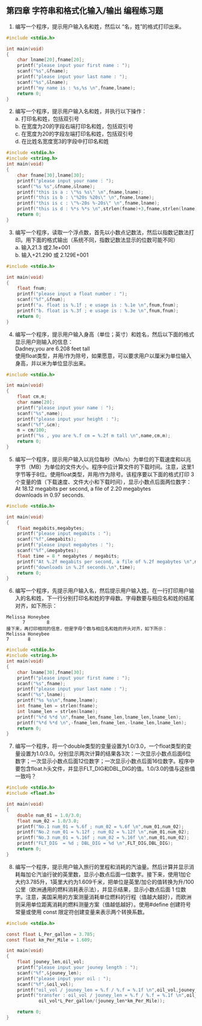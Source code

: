 ## 第四章 字符串和格式化输入/输出 编程练习题

1. 编写一个程序，提示用户输入名和姓，然后以 “名，姓”的格式打印出来。
```c
#include <stdio.h>

int main(void)
{
    char lname[20],fname[20];
    printf("please input your first name : ");
    scanf("%s",&fname);
    printf("please input your last name : ");
    scanf("%s",&lname);
    printf("my name is : %s,%s \n",fname,lname);
    return 0;
}
```

2. 编写一个程序，提示用户输入名和姓，并执行以下操作：<br>
a. 打印名和姓，包括双引号<br>
b. 在宽度为20的字段右端打印名和姓，包括双引号<br>
c. 在宽度为20的字段左端打印名和姓，包括双引号<br>
d. 在比姓名宽度宽3的字段中打印名和姓<br>
```c
#include <stdio.h>
#include <string.h>
int main(void)
{
    char fname[30],lname[30];
    printf("please input your name : ");
    scanf("%s %s",&fname,&lname);
    printf("this is a : \"%s %s\" \n",fname,lname);
    printf("this is b : \"%20s %20s\" \n",fname,lname);
    printf("this is c : \"%-20s %-20s\" \n",fname,lname);
    printf("this is d : %*s %*s \n",strlen(fname)+3,fname,strlen(lname)+3,lname);
    return 0;
}
```

3. 编写一个程序，读取一个浮点数，首先以小数点记数法，然后以指数记数法打印。用下面的格式输出（系统不同，指数记数法显示的位数可能不同）<br>
a. 输入21.3 或2.1e+001<br>
b. 输入+21.290 或 2.129E+001<br>
```c
#include <stdio.h>

int main(void)
{
    float fnum;
    printf("please input a float number : ");
    scanf("%f",&fnum);
    printf("a. float is %.1f ; e usage is : %.1e \n",fnum,fnum);
    printf("b. float is %.3f ; e usage is : %.3e \n",fnum,fnum);
    return 0;
}
```
4. 编写一个程序，提示用户输入身高（单位；英寸）和姓名，然后以下面的格式显示用户刚输入的信息：<br> 
Dadney,you are 6.208 feet tall<br>
使用float类型，并用/作为除号，如果愿意，可以要求用户以厘米为单位输入身高，并以米为单位显示出来。
```c
#include <stdio.h>

int main(void)
{
    float cm,m;
    char name[20];
    printf("please input your name : ");
    scanf("%s",name);
    printf("please input your height : ");
    scanf("%f",&cm);
    m = cm/100;
    printf("%s , you are %.f cm = %.2f m tall \n",name,cm,m);
    return 0;
}
```
5. 编写一个程序，提示用户输入以兆位每秒（Mb/s）为单位的下载速度和以兆字节（MB）为单位的文件大小。程序中应计算文件的下载时间。注意，这里1字节等于8位。使用float类型，并用/作为除号。该程序要以下面的格式打印 3 个变量的值（下载速度、文件大小和下载时间），显示小数点后面两位数字：<br>
At 18.12 megabits per second, a file of 2.20 megabytes <br>
downloads in 0.97 seconds.
```c
#include <stdio.h>

int main(void)
{
    float megabits,megabytes;
    printf("please input megabits : ");
    scanf("%f",&megabits);
    printf("please input megabytes : ");
    scanf("%f",&megabytes);
    float time = 8 * megabytes / megabits;
    printf("At %.2f megabits per second, a file of %.2f megabytes \n",megabits,megabytes);
    printf("downloads in %.2f seconds.\n",time);
    return 0;
}
```
6. 编写一个程序，先提示用户输入名，然后提示用户输入姓。在一行打印用户输入的名和姓，下一行分别打印名和姓的字母数。字母数要与相应名和姓的结尾对齐，如下所示：
```
Melissa Honeybee
      7        8
接下来，再打印相同的信息，但是字母个数与相应名和姓的开头对齐，如下所示： 
Melissa Honeybee
7       8
```

```c
#include <stdio.h>
#include <string.h>
int main(void)
{
    char lname[30],fname[30];
    printf("please input your first name : ");
    scanf("%s",fname);
    printf("please input your last name : ");
    scanf("%s",lname);
    printf("%s %s\n",fname,lname);
    int fname_len = strlen(fname);
    int lname_len = strlen(lname);
    printf("%*d %*d \n",fname_len,fname_len,lname_len,lname_len);
    printf("%*d %*d \n",-fname_len,fname_len,-lname_len,lname_len);
    return 0;
}
```
7. 编写一个程序，将一个double类型的变量设置为1.0/3.0，一个float类型的变量设置为1.0/3.0。分别显示两次计算的结果各3次：一次显示小数点后面6位数字；一次显示小数点后面12位数字；一次显示小数点后面16位数字。程序中要包含float.h头文件，并显示FLT_DIG和DBL_DIG的值。1.0/3.0的值与这些值一致吗？
```c
#include <stdio.h>
#include <float.h>

int main(void)
{
    double num_01 = 1.0/3.0;
    float num_02 = 1.0/3.0;
    printf("No.1 num_01 = %.6f ; num_02 = %.6f \n",num_01,num_02);
    printf("No.2 num_01 = %.12f ; num_02 = %.12f \n",num_01,num_02);
    printf("No.3 num_01 = %.16f ; num_02 = %.16f \n",num_01,num_02);
    printf("FLT_DIG  = %d ; DBL_DIG = %d \n",FLT_DIG,DBL_DIG);
    return 0;
}
```


8. 编写一个程序，提示用户输入旅行的里程和消耗的汽油量。然后计算并显示消耗每加仑汽油行驶的英里数，显示小数点后面一位数字。接下来，使用1加仑大约3.785升，1英里大约为1.609千米，把单位是英里/加仑的值转换为升/100公里（欧洲通用的燃料消耗表示法），并显示结果，显示小数点后面 1 位数字。注意，美国采用的方案测量消耗单位燃料的行程（值越大越好），而欧洲则采用单位距离消耗的燃料测量方案（值越低越好）。使用#define 创建符号常量或使用 const 限定符创建变量来表示两个转换系数。
```c
#include <stdio.h>

const float L_Per_gallon = 3.785;
const float km_Per_Mile = 1.609;

int main(void)
{
    float jouney_len,oil_vol;
    printf("please input your jouney length : ");
    scanf("%f",&jouney_len);
    printf("please input your oil : ");
    scanf("%f",&oil_vol);
    printf("oil_vol / jouney_len = %.f / %.f = %.1f \n",oil_vol,jouney_len,oil_vol/jouney_len);
    printf("transfer : oil_vol / jouney_len = %.f / %.f = %.1f \n",oil_vol*L_Per_gallon,jouney_len*km_Per_Mile,
            oil_vol*L_Per_gallon/(jouney_len*km_Per_Mile));

    return 0;
}
```

